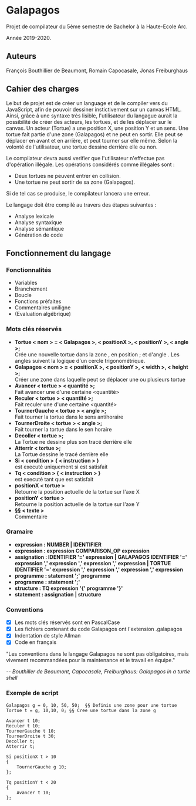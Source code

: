 # Galapagos

Projet de compilateur du 5ème semestre de Bachelor à la Haute-Ecole Arc.

Année 2019-2020.

## Auteurs

François Bouthillier de Beaumont, Romain Capocasale, Jonas Freiburghaus

## Cahier des charges
Le but de projet est de créer un language et de le compiler vers du JavaScript, afin de pouvoir dessiner instictivement sur un canvas HTML. Ainsi, grâce à une syntaxe très lisible, l'utilisateur du langague aurait la possibilité de créer des acteurs, les tortues, et de les déplacer sur le canvas.
Un acteur (Tortue) a une position X, une position Y et un sens.
Une tortue fait partie d'une zone (Galapagos) et ne peut en sortir. Elle peut se déplacer en avant et en arrière, et peut tourner sur elle même.
Selon la volonté de l'utilisateur, une tortue dessine derrière elle ou non.

Le compilateur devra aussi verifier que l'utilisateur n'effectue pas d'opération illégale. Les opérations considérés comme illégales sont :

 * Deux tortues ne peuvent entrer en collision.
 * Une tortue ne peut sortir de sa zone (Galapagos).


Si de tel cas se produise, le compilateur lancera une erreur.

Le langage doit être compilé au travers des étapes suivantes :

* Analyse lexicale
* Analyse syntaxique
* Analyse sémantique
* Génération de code

## Fonctionnement du langage

### Fonctionnalités

* Variables
* Branchement
* Boucle
* Fonctions préfaites
* Commentaires uniligne
* (Evaluation algébrique)


### Mots clés réservés

* **Tortue < nom > = < Galapagos >, < positionX >, < positionY >, < angle >;**
<br/>Crée une nouvelle tortue dans la zone <Galapagos>, en position <positionX>;<postionY> et d'angle <angle>. Les angles suivent la logique d'un cercle trigonométrique.
* **Galapagos < nom > = < positionX >, < positionY >, < width >, < height >;**
<br/>Créer une zone dans laquelle peut se déplacer une ou plusieurs tortue
* **Avancer < tortue > < quantité >;**
<br/>Fait avancer une <tortue> d'une certaine <quantité>
* **Reculer < tortue > < quantité >;**
<br/>Fait reculer une <tortue> d'une certaine <quantité>
* **TournerGauche < tortue > < angle >;**
<br/>Fait tourner la tortue dans le sens antihoraire
* **TournerDroite < tortue > < angle >;**
<br/>Fait tourner la tortue dans le sen horaire
* **Decoller < tortue >;**
<br/>La Tortue ne dessine plus son tracé derrière elle
* **Atterrir < tortue >;**
<br/>La Tortue dessine le tracé derrière elle
* **Si < condition > { < instruction > }**
<br/><instruction> est executé uniquement si <condition> est satisfait
* **Tq < condition > { < instruction > }**
<br/><instruction> est executé tant que <condition> est satisfait
* **positionX < tortue >**
<br/>Retourne la position actuelle de la tortue sur l'axe X
* **positionY < tortue >**
<br/>Retourne la position actuelle de la tortue sur l'axe Y
* **§§ < texte >**
<br/>Commentaire

### Gramaire

* **expression : NUMBER | IDENTIFIER**
* **expression : expression COMPARISON_OP expression**
* **assignation : IDENTIFIER '=' expression
  | GALAPAGOS IDENTIFIER '=' expression ',' expression ',' expression ',' expression
  | TORTUE IDENTIFIER '=' expression ',' expression ',' expression ',' expression**
* **programme : statement ';' programme**
* **programme : statement ';'**
* **structure : TQ expression '{' programme '}'**
* **statement : assignation | structure**

### Conventions

* [x] Les mots clés réservés sont en PascalCase
* [x] Les fichiers contenant du code Galapagos ont l'extension .galapagos
* [x] Indentation de style Allman
* [x] Code en français

"Les conventions dans le langage Galapagos ne sont pas obligatoires, mais vivement recommandées pour la maintenance et le travail en équipe."

-- <cite>Bouthiller de Beaumont, Capocasale, Freiburghaus: Galapagos in a turtle shell</cite>

### Exemple de script

```galapagos
Galapagos g = 0, 10, 50, 50;  §§ Definis une zone pour une tortue
Tortue t = g, 10,10, 0; §§ Cree une tortue dans la zone g

Avancer t 10;
Reculer t 10;
TournerGauche t 10;
TournerDroite t 30;
Decoller t;
Atterrir t;

Si positionX t > 10
{
	TournerGauche g 10;
};

Tq positionY t < 20
{
	Avancer t 10;
};
```
